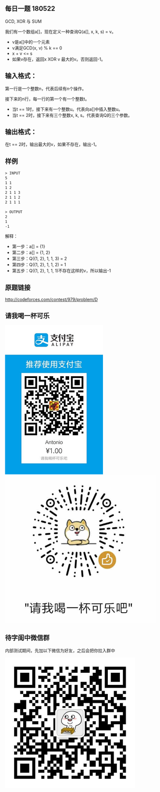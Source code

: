 ## 每日一题 180522

GCD, XOR 与 SUM

我们有一个数组a[]，现在定义一种查询Q(a[], x, k, s) = v。

* v是a[]中的一个元素
* v满足GCD(x, v) % k == 0
* x + v <= s
* 如果v存在，返回x XOR v 最大的v。否则返回-1。

## 输入格式：

第一行是一个整数n，代表后续有n个操作。

接下来的n行，每一行的第一个有一个整数t。

* 当t == 1时，接下来有一个整数u。代表向a[]中插入整数u。
* 当t == 2时，接下来有三个整数x, k, s。代表查询Q的三个参数。

## 输出格式：

在t == 2时，输出最大的v，如果不存在，输出-1。

## 样例

```
> INPUT
5
1 1
1 2
2 1 1 3
2 1 1 2
2 1 1 1

> OUTPUT
2
1
-1

```

解释：

* 第一步：a[] = {1}
* 第二步：a[] = {1, 2}
* 第三步：Q({1, 2}, 1, 1, 3) = 2
* 第四步：Q({1, 2}, 1, 1, 2) = 1
* 第五步：Q({1, 2}, 1, 1, 1)不存在这样的v，所以输出-1

## 原题链接

http://codeforces.com/contest/979/problem/D

## 请我喝一杯可乐

![](https://raw.githubusercontent.com/Inapt19/Resource/master/bonus_QR.jpg)
![](https://raw.githubusercontent.com/Inapt19/Resource/master/wechat_bonus_qr.jpg)

## 待字闺中微信群

内部测试期间，先加以下微信为好友，之后会把你拉入群中

![](https://raw.githubusercontent.com/Inapt19/Resource/master/wechat_QR.jpg)


